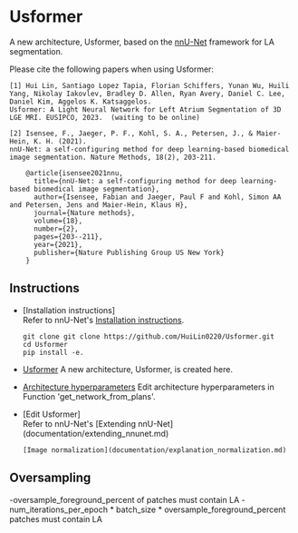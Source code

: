 # Usformer
A new architecture, Usformer, based on the [nnU-Net](https://github.com/MIC-DKFZ/nnUNet) framework for LA segmentation.

Please cite the following papers when using Usformer:

    [1] Hui Lin, Santiago Lopez Tapia, Florian Schiffers, Yunan Wu, Huili Yang, Nikolay Iakovlev, Bradley D. Allen, Ryan Avery, Daniel C. Lee, Daniel Kim, Aggelos K. Katsaggelos. 
    Usformer: A Light Neural Network for Left Atrium Segmentation of 3D LGE MRI. EUSIPCO, 2023.  (waiting to be online)
    
    [2] Isensee, F., Jaeger, P. F., Kohl, S. A., Petersen, J., & Maier-Hein, K. H. (2021). 
    nnU-Net: a self-configuring method for deep learning-based biomedical image segmentation. Nature Methods, 18(2), 203-211.  
    
        @article{isensee2021nnu,
          title={nnU-Net: a self-configuring method for deep learning-based biomedical image segmentation},
          author={Isensee, Fabian and Jaeger, Paul F and Kohl, Simon AA and Petersen, Jens and Maier-Hein, Klaus H},
          journal={Nature methods},
          volume={18},
          number={2},
          pages={203--211},
          year={2021},
          publisher={Nature Publishing Group US New York}
        }

## Instructions
- [Installation instructions]  
      Refer to nnU-Net's [Installation instructions](documentation/installation_instructions.md).

      git clone git clone https://github.com/HuiLin0220/Usformer.git
      cd Usformer
      pip install -e.
- [Usformer](nnunetv2/dynamic_network_architectures/architectures/unet.py) A new architecture, Usformer, is created here.
- [Architecture hyperparameters](nnunetv2/utilities/get_network_from_plans.py) Edit architecture hyperparameters in Function 'get_network_from_plans'.
- [Edit Usformer]  
      Refer to nnU-Net's [Extending nnU-Net] (documentation/extending_nnunet.md)
  
      [Image normalization](documentation/explanation_normalization.md)

## Oversampling
-oversample_foreground_percent of patches must contain LA
-num_iterations_per_epoch * batch_size * oversample_foreground_percent patches must contain LA

